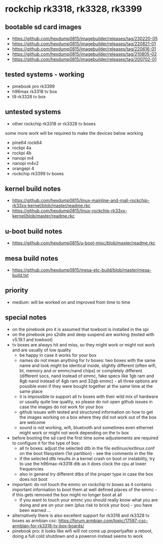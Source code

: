 # rockchip rk3318, rk3328, rk3399

## bootable sd card images

- https://github.com/hexdump0815/imagebuilder/releases/tag/230220-05
- https://github.com/hexdump0815/imagebuilder/releases/tag/220821-01
- https://github.com/hexdump0815/imagebuilder/releases/tag/220616-01
- https://github.com/hexdump0815/imagebuilder/releases/tag/210805-02
- https://github.com/hexdump0815/imagebuilder/releases/tag/200702-01

## tested systems - working

- pinebook pro rk3399
- h96max rk3318 tv box
- t9 rk3328 tv box

## untested systems

- other rockchip rk3318 or rk3328 tv boxes

some more work will be required to make the devices below working

- pine64 rock64
- rockpi 4a
- rockpi 4b
- nanopi m4
- nanopi m4v2
- orangepi 4
- rockchip rk3399 tv boxes

## kernel build notes

- https://github.com/hexdump0815/linux-mainline-and-mali-rockchip-rk33xx-kernel/blob/master/readme.rkc
- https://github.com/hexdump0815/linux-rockchip-rk33xx-kernel/blob/master/readme.rkc

## u-boot build notes

- https://github.com/hexdump0815/u-boot-misc/blob/master/readme.rkc

## mesa build notes

- https://github.com/hexdump0815/mesa-etc-build/blob/master/mesa-build.txt

## priority

- medium: will be worked on and improved from time to time

## special notes

- on the pinebook pro it is assumed that towboot is installed in the spi
- on the pinebook pro s2idle and deep suspend are working (tested with v5.19.1 and towboot)
- tv boxes are always hit and miss, so they might work or might not work and are usually of low quality
  - be happy in case it works for your box
  - names do not mean anything for tv boxes: two boxes with the same name and look might be identical inside, slightly different (often wifi, bt, memory and or emmc/nand chips) or completely different (different socs, nand instead of emmc, fake specs like 1gb ram and 8gb nand instead of 4gb ram and 32gb emmc) - all three options are possible even if they were bought together at the same time at the same place
  - it is impossible to support all tv boxes with their wild mix of hardware or usually quite low quality, so please do not open github issues in case the images do not work for your box
  - github issues with tested and structured information on how to get the images working on a box where they did not work out of the box are welcome
  - sound is not working, wifi, bluetooth and sometimes even ethernet might work or might not work depending on the tv box
- before booting the sd card the first time some adjustements are required to configure it for the type of box:
  - all tv boxes: adjust the selected dtb in the file extlinux/extlinux.conf on the boot filesystem (1st partition) - see the comments in the file
  - if the selected dtb results in a kernel crash on boot or instability, try to use the h96max-rk3318 dtb as it does clock the cpu at lower frequencies
  - also in general try different dtbs of the proper type in case the box does not boot
- important: do not touch the emmc on rockchip tv boxes as it contains important information to boot them at well defined places of the emmc - if this gets removed the box might no longer boot at all
  - if you want to touch your emmc you should really know what you are doing and are on your own (plus risk to brick your box) - you have been warned ...
- alternatively there is also excellent support for rk3318 and rk3328 tv boxes as armbian csc: https://forum.armbian.com/topic/17597-csc-armbian-for-rk3318-tv-box-boards/
- pinebook pro: it looks like wifi will not come up properlyafter a reboot, doing a full cold shutdown and a poweron instead seems to work
